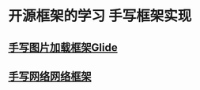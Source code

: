 # 开源框架的学习 手写框架实现

## [手写图片加载框架Glide](glideframework/Readme.md)

## [手写网络网络框架](httpframework/Readme.md)
